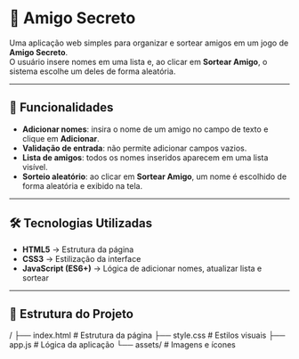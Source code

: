 # 🎁 Amigo Secreto

Uma aplicação web simples para organizar e sortear amigos em um jogo de **Amigo Secreto**.  
O usuário insere nomes em uma lista e, ao clicar em **Sortear Amigo**, o sistema escolhe um deles de forma aleatória.

---

## 🚀 Funcionalidades

- **Adicionar nomes**: insira o nome de um amigo no campo de texto e clique em **Adicionar**.  
- **Validação de entrada**: não permite adicionar campos vazios.  
- **Lista de amigos**: todos os nomes inseridos aparecem em uma lista visível.  
- **Sorteio aleatório**: ao clicar em **Sortear Amigo**, um nome é escolhido de forma aleatória e exibido na tela.  

---

## 🛠️ Tecnologias Utilizadas

- **HTML5** → Estrutura da página  
- **CSS3** → Estilização da interface  
- **JavaScript (ES6+)** → Lógica de adicionar nomes, atualizar lista e sortear  

---

## 📂 Estrutura do Projeto
/
├── index.html # Estrutura da página
├── style.css # Estilos visuais
├── app.js # Lógica da aplicação
└── assets/ # Imagens e ícones
